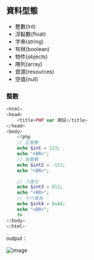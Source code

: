 ## 資料型態

- 整數(Int)
- 浮點數(float)
- 字串(string)
- 布林(boolean)
- 物件(objects)
- 陣列(array)
- 資源(resources)
- 空值(null)

### 整數
```php
<html>
<head> 
    <title>PHP var 測試</title>
</head>
<body>
    <?php
    // 正整數
    echo $int = 123;
    echo "<BR>";
    // 負整數
    echo $int2 = -123;
    echo "<BR>";

    // 八進位
    echo $int3 = 012;
    echo "<BR>";
    // 十六進為
    echo $int4 = 0xAA;
    echo "<BR>";
    ?>
</body>
</html>
```

output：

![image](https://user-images.githubusercontent.com/55253641/173348450-4796c39b-eca6-4ee2-9e39-d8956536b395.png)
